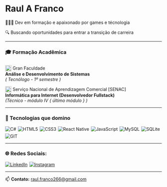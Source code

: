 # Raul A Franco

👨🏾‍💻 Dev em formação e apaixonado por games e técnologia

🔍 Buscando oportunidades para entrar a transição de carreira

---

### 🎓 Formação Acadêmica

<img src="https://play-lh.googleusercontent.com/QCCzVqUglQGJn-MKlJqshTJnKnHWoVyFyxOcTRAIufYsfmgvNhgAWEj4s690MwNs7kQ=s256-rw" width="20" style="vertical-align: -5; margin-top:10"> Gran Faculdade
<br> **Análise e Desenvolvimento de Sistemas**
<br> _( Tecnólogo - 1º semestre )_

<img src="https://www.ap.senac.br/img/logo-white.png" width="20" style="vertical-align: -5;"> Serviço Nacional de Aprendizagem Comercial [SENAC]
<br> **Informática para Internet (Desenvolvedor Fullstack)**
<br> _(Técnico - módulo IV { último módulo } )_

---

### 🔧 Tecnologias que domino

<div style="display: flex; flex-wrap: wrap; gap: 6px;">
<img alt="C#" src="https://img.shields.io/badge/C%23-239120?style=for-the-badge&logo=.net&logoColor=white"/>
<img alt="HTML5" src="https://img.shields.io/badge/HTML5-E34F26?style=for-the-badge&logo=html5&logoColor=white"/>
<img alt="CSS3" src="https://img.shields.io/badge/CSS3-1572B6?style=for-the-badge&logo=css3&logoColor=white"/>
<img alt="React Native" src="https://img.shields.io/badge/react_native-%2320232a.svg?style=for-the-badge&logo=react&logoColor=%2361DAFB"/>
<img alt="JavaScript" src="https://img.shields.io/badge/JavaScript-F7DF1E?style=for-the-badge&logo=javascript&logoColor=black"/>
<img alt="MySQL" src="https://img.shields.io/badge/mysql-4479A1.svg?style=for-the-badge&logo=mysql&logoColor=white"/>
<img alt="SQLite" src="https://img.shields.io/badge/sqlite-%2307405e.svg?style=for-the-badge&logo=sqlite&logoColor=white"/>
<img alt="GIT" src="https://img.shields.io/badge/git-%23F05033.svg?style=for-the-badge&logo=git&logoColor=white"/>
</div>


---

### 🌐 Redes Sociais:

<div style="display: flex; flex-wrap: wrap; gap: 6px;">
<a href="https://www.linkedin.com/in/raul-ayrton-franco-589b0a1b3/">
<img alt="LinkedIn" src="https://img.shields.io/badge/LinkedIn-0077B5?style=for-the-badge&logo=linkedin&logoColor=white"/>
</a>

<a href="https://www.instagram.com/raulayrton/">
<img alt="Instagram" src="https://img.shields.io/badge/Instagram-E4405F?style=for-the-badge&logo=instagram&logoColor=white"/>
</a>
</div>

---

📫 **Contato:** [raul.franco266@gmail.com](mailto:raul.franco266@gmail.com)

<!--
**RAFranc0/RAFRanc0** is a ✨ _special_ ✨ repository because its `README.md` (this file) appears on your GitHub profile.

Here are some ideas to get you started:

- 🔭 I’m currently working on ...
- 🌱 I’m currently learning ...
- 👯 I’m looking to collaborate on ...
- 🤔 I’m looking for help with ...
- 💬 Ask me about ...
- 📫 How to reach me: ...
- 😄 Pronouns: ...
- ⚡ Fun fact: ...
-->
